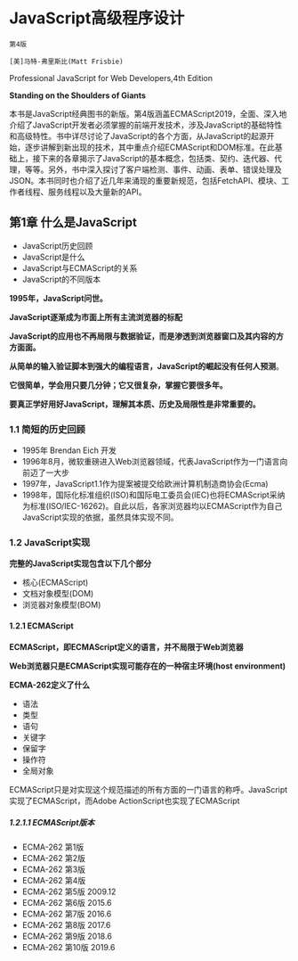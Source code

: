 # JavaScript高级程序设计

`第4版`

`[美]马特-弗里斯比(Matt Frisbie)`

Professional JavaScript for Web Developers,4th Edition

**Standing on the Shoulders of Giants**

本书是JavaScript经典图书的新版。第4版涵盖ECMAScript2019，全面、深入地介绍了JavaScript开发者必须掌握的前端开发技术，涉及JavaScript的基础特性和高级特性。书中详尽讨论了JavaScript的各个方面，从JavaScript的起源开始，逐步讲解到新出现的技术，其中重点介绍ECMAScript和DOM标准。在此基础上，接下来的各章揭示了JavaScript的基本概念，包括类、契约、迭代器、代理，等等。另外，书中深入探讨了客户端检测、事件、动画、表单、错误处理及JSON。本书同时也介绍了近几年来涌现的重要新规范，包括FetchAPI、模块、工作者线程、服务线程以及大量新的API。

## 第1章	什么是JavaScript

- JavaScript历史回顾
- JavaScript是什么
- JavaScript与ECMAScript的关系
- JavaScript的不同版本

**1995年，JavaScript问世。**

**JavaScript逐渐成为市面上所有主流浏览器的标配**

**JavaScript的应用也不再局限与数据验证，而是渗透到浏览器窗口及其内容的方方面面。**

**从简单的输入验证脚本到强大的编程语言，JavaScript的崛起没有任何人预测**。

**它很简单，学会用只要几分钟；它又很复杂，掌握它要很多年。**

**要真正学好用好JavaScript，理解其本质、历史及局限性是非常重要的。**

### 1.1	简短的历史回顾

- 1995年 Brendan Eich 开发
- 1996年8月，微软重磅进入Web浏览器领域，代表JavaScript作为一门语言向前迈了一大步
- 1997年，JavaScript1.1作为提案被提交给欧洲计算机制造商协会(Ecma)
- 1998年，国际化标准组织(ISO)和国际电工委员会(IEC)也将ECMAScript采纳为标准(ISO/IEC-16262)。自此以后，各家浏览器均以ECMAScript作为自己JavaScript实现的依据，虽然具体实现不同。

### 1.2	JavaScript实现

**完整的JavaScript实现包含以下几个部分**

- 核心(ECMAScript)
- 文档对象模型(DOM)
- 浏览器对象模型(BOM)

#### 1.2.1	ECMAScript

**ECMAScript，即ECMAScript定义的语言，并不局限于Web浏览器**

**Web浏览器只是ECMAScript实现可能存在的一种宿主环境(host environment)**

**ECMA-262定义了什么**

- 语法
- 类型
- 语句
- 关键字
- 保留字
- 操作符
- 全局对象

ECMAScript只是对实现这个规范描述的所有方面的一门语言的称呼。JavaScript实现了ECMAScript，而Adobe ActionScript也实现了ECMAScript

##### 1.2.1.1	ECMAScript版本

- ECMA-262	第1版 
- ECMA-262	第2版
- ECMA-262	第3版
- ECMA-262	第4版
- ECMA-262	第5版 2009.12
- ECMA-262	第6版 2015.6
- ECMA-262	第7版 2016.6
- ECMA-262	第8版 2017.6
- ECMA-262	第9版 2018.6
- ECMA-262	第10版 2019.6